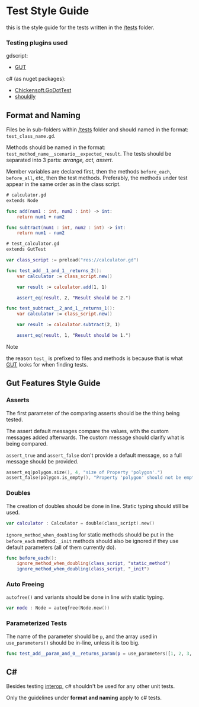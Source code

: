 # Test Style Guide
this is the style guide for the tests written in the [/tests] folder. 

### Testing plugins used
gdscript:
- [GUT]

c# (as nuget packages):
- [Chickensoft.GoDotTest](https://github.com/chickensoft-games/GoDotTest)
- [shouldly](https://github.com/shouldly/shouldly)

## Format and Naming
Files be in sub-folders within [/tests] folder
and should named in the format: `test_class_name.gd`.

Methods should be named in the format: 
`test_method_name__scenario__expected_result`.
The tests should be separated into 3 parts: *arrange, act, assert*.

Member variables are declared first, 
then the methods `before_each`, `before_all`, etc,
then the test methods.
Preferably, the methods under test appear in the same order as in the class script.
```swift
# calculator.gd
extends Node

func add(num1 : int, num2 : int) -> int:
    return num1 + num2

func subtract(num1 : int, num2 : int) -> int:
    return num1 - num2
```
```swift
# test_calculator.gd
extends GutTest

var class_script := preload("res://calculator.gd")

func test_add__1_and_1__returns_2():
    var calculator := class_script.new()

    var result := calculator.add(1, 1)

    assert_eq(result, 2, "Result should be 2.")

func test_subtract__2_and_1__returns_1():
    var calculator := class_script.new()

    var result := calculator.subtract(2, 1)

    assert_eq(result, 1, "Result should be 1.")
```

> [!NOTE]
the reason `test_` is prefixed to files and methods
is because that is what [GUT] looks for when finding 
tests.

## Gut Features Style Guide
### Asserts
The first parameter of the comparing asserts should be the thing being tested.

The assert default messages compare the values, with the custom messages added afterwards.
The custom message should clarify what is being compared.

`assert_true` and `assert_false` don't provide a default message, so a full message should be provided.
```swift
assert_eq(polygon.size(), 4, "size of Property 'polygon'.")
assert_false(polygon.is_empty(), "Property 'polygon' should not be empty.")
```

### Doubles
The creation of doubles should be done in line. Static typing should still be used.
```swift
var calculator : Calculator = double(class_script).new()
```

`ignore_method_when_doubling` for static methods should be put in the `before_each` method. 
`_init` methods should also be ignored if they use default parameters (all of them currently do).
```swift
func before_each():
    ignore_method_when_doubling(class_script, "static_method")
    ignore_method_when_doubling(class_script, "_init")
```

### Auto Freeing
`autofree()` and variants should be done in line
with static typing.
```swift
var node : Node = autoqfree(Node.new())
```

### Parameterized Tests
The name of the parameter should be `p`,
and the array used in `use_parameters()` should be in-line,
unless it is too big.
```swift
func test_add__param_and_0__returns_param(p = use_parameters([1, 2, 3, 4])):
```

## C#
Besides testing [interop](/tests/c#_interop/), c# shouldn't be used for any other unit tests.

Only the guidelines under **format and naming** apply to c# tests. 

[/tests]: (/tests/)
[GUT]: (https://github.com/bitwes/Gut)
